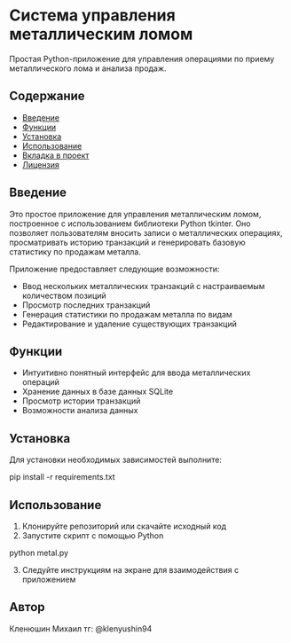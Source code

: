 # Система управления металлическим ломом

Простая Python-приложение для управления операциями по приему металлического лома и анализа продаж.

## Содержание

- [Введение](#введение)
- [Функции](#функции)
- [Установка](#установка)
- [Использование](#использование)
- [Вкладка в проект](#вкладка-в-проект)
- [Лицензия](#лицензия)

## Введение

Это простое приложение для управления металлическим ломом, построенное с использованием библиотеки Python tkinter. Оно позволяет пользователям вносить записи о металлических операциях, просматривать историю транзакций и генерировать базовую статистику по продажам металла.

Приложение предоставляет следующие возможности:
- Ввод нескольких металлических транзакций с настраиваемым количеством позиций
- Просмотр последних транзакций
- Генерация статистики по продажам металла по видам
- Редактирование и удаление существующих транзакций

## Функции

- Интуитивно понятный интерфейс для ввода металлических операций
- Хранение данных в базе данных SQLite
- Просмотр истории транзакций
- Возможности анализа данных

## Установка

Для установки необходимых зависимостей выполните:

pip install -r requirements.txt


## Использование

1. Клонируйте репозиторий или скачайте исходный код
2. Запустите скрипт с помощью Python

python metal.py


3. Следуйте инструкциям на экране для взаимодействия с приложением

## Автор

Кленюшин Михаил   тг: @klenyushin94
